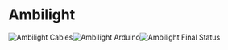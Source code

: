 # Ambilight

![Ambilight Cables][ambilight-wip-1]![Ambilight Arduino][ambilight-wip-2]![Ambilight Final Status][ambilight-final]

[ambilight-wip-1]: /img/ambilight/in-progress-1.resized.png "Logo Title Text 2"
[ambilight-wip-2]: /img/ambilight/in-progress-2.resized.png "Logo Title Text 2"
[ambilight-final]: /img/ambilight/final.resized.png "Logo Title Text 2"